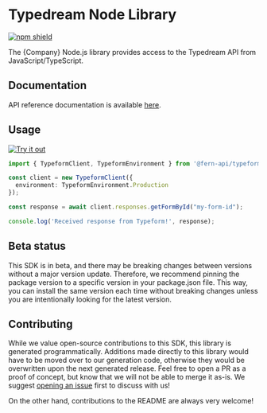 # Typedream Node Library

[![npm shield](https://img.shields.io/npm/v/@fern-api/typedream)](https://www.npmjs.com/package/@fern-api/typedream)

The {Company} Node.js library provides access to the Typedream API from JavaScript/TypeScript.

## Documentation

API reference documentation is available [here](https://www.typeform.com/developers/create/).

## Usage

[![Try it out](https://developer.stackblitz.com/img/open_in_stackblitz.svg)](https://stackblitz.com/edit/typescript-example-using-sdk-built-with-fern-hptevw?file=app.ts&view=editor)

```typescript
import { TypeformClient, TypeformEnvironment } from '@fern-api/typeform';

const client = new TypeformClient({
  environment: TypeformEnvironment.Production
});

const response = await client.responses.getFormById("my-form-id");

console.log('Received response from Typeform!', response);
```

## Beta status

This SDK is in beta, and there may be breaking changes between versions without a major version update. Therefore, we recommend pinning the package version to a specific version in your package.json file. This way, you can install the same version each time without breaking changes unless you are intentionally looking for the latest version.

## Contributing

While we value open-source contributions to this SDK, this library is generated programmatically. Additions made directly to this library would have to be moved over to our generation code, otherwise they would be overwritten upon the next generated release. Feel free to open a PR as a proof of concept, but know that we will not be able to merge it as-is. We suggest [opening an issue](https://github.com/fern-typeform/typeform-node/issues) first to discuss with us!

On the other hand, contributions to the README are always very welcome!
